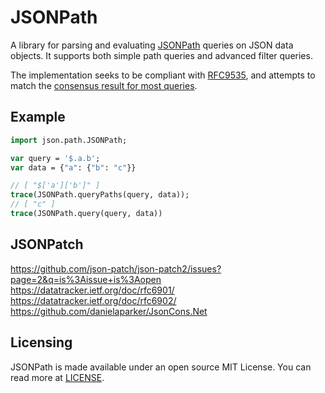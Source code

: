 # JSONPath

A library for parsing and evaluating [JSONPath](https://goessner.net/articles/JsonPath/) queries on JSON data objects. It supports both simple path queries and advanced filter queries.

The implementation seeks to be compliant with [RFC9535](https://datatracker.ietf.org/doc/rfc9535/), and attempts to match the [consensus result for most queries](https://cburgmer.github.io/json-path-comparison/).

## Example

```haxe
import json.path.JSONPath;

var query = '$.a.b';
var data = {"a": {"b": "c"}}

// [ "$['a']['b']" ]
trace(JSONPath.queryPaths(query, data));
// [ "c" ]
trace(JSONPath.query(query, data))
```

## JSONPatch
https://github.com/json-patch/json-patch2/issues?page=2&q=is%3Aissue+is%3Aopen
https://datatracker.ietf.org/doc/rfc6901/
https://datatracker.ietf.org/doc/rfc6902/
https://github.com/danielaparker/JsonCons.Net

## Licensing

JSONPath is made available under an open source MIT License. You can read more at [LICENSE](LICENSE.md).
